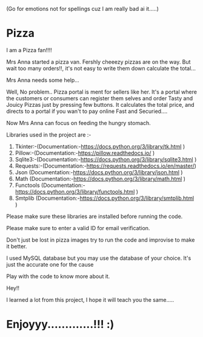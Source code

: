 (Go for emotions not for spellings cuz I am really bad ai it.....)

# Pizza

I am a Pizza fan!!!!

Mrs Anna started a pizza van. Fershly cheeezy pizzas are on the way. But wait too many orders!!, it's not easy to write them down calculate the total...   

Mrs Anna needs some help...

Well, No problem..
Pizza portal is ment for sellers like her.
It's a portal where the customers or consumers can register them selves and order Tasty and Jouicy Pizzas just by pressing few buttons. It calculates the total price, and directs to a portal if you wan't to pay online 
Fast and Securied....

Now Mrs Anna can focus on feeding the hungry stomach.


Libraries used in the project are :-
1. Tkinter:-(Documentation:-https://docs.python.org/3/library/tk.html )
2. Pillow:-(Documentation:-https://pillow.readthedocs.io/ )
3. Sqlite3:-(Documentation:-https://docs.python.org/3/library/sqlite3.html )
4. Requests:-(Documentation:-https://requests.readthedocs.io/en/master/)
5. Json (Documentation:-https://docs.python.org/3/library/json.html )
6. Math (Documentation:-https://docs.python.org/3/library/math.html )
7. Functools (Documentation:-https://docs.python.org/3/library/functools.html )
8. Smtplib (Documentation:-https://docs.python.org/3/library/smtplib.html )

Please make sure these libraries are installed before running the code. 

Please make sure to enter a valid ID for email verification.

Don't just be lost in pizza images try to run the code and improvise to make it better.

I used MySQL database but you may use the database of your choice. It's just the accurate one for the cause

Play with the code to know more about it.

Hey!!

I learned a lot from this project, I hope it will teach you the same.....

# Enjoyyy.............!!! :)
